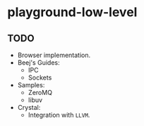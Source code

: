 # playground-low-level

## TODO

- Browser implementation.
- Beej's Guides:
  - IPC
  - Sockets
- Samples:
  - ZeroMQ
  - libuv
- Crystal:
  - Integration with `LLVM`.
